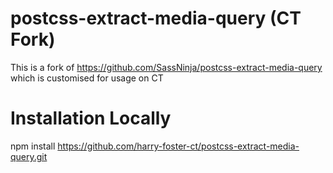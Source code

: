 # postcss-extract-media-query (CT Fork)
 This is a fork of https://github.com/SassNinja/postcss-extract-media-query which is customised for usage on CT
 
# Installation Locally
 npm install https://github.com/harry-foster-ct/postcss-extract-media-query.git

